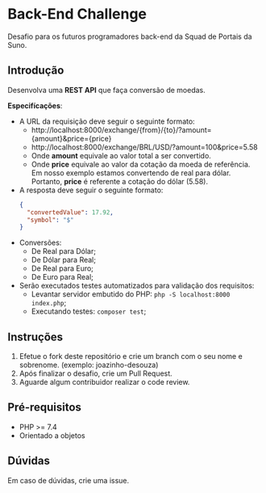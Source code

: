 # Back-End Challenge

Desafio para os futuros programadores back-end da Squad de Portais da Suno.

## Introdução

Desenvolva uma **REST API** que faça conversão de moedas.

**Especifícações**:

* A URL da requisição deve seguir o seguinte formato:
   * http://localhost:8000/exchange/{from}/{to}/?amount={amount}&price={price}
   * http://localhost:8000/exchange/BRL/USD/?amount=100&price=5.58
   * Onde **amount** equivale ao valor total a ser convertido.
   * Onde **price** equivale ao valor da cotação da moeda de referência. Em nosso exemplo estamos convertendo de real para dólar. Portanto, **price** é referente a cotação do dólar (5.58).
* A resposta deve seguir o seguinte formato:
   ```json
   {
     "convertedValue": 17.92,
     "symbol": "$"
   }
   ```
* Conversões:
    * De Real para Dólar;
    * De Dólar para Real;
    * De Real para Euro;
    * De Euro para Real;
* Serão executados testes automatizados para validação dos requisitos:
   * Levantar servidor embutido do PHP: `php -S localhost:8000 index.php`;
   * Executando testes: `composer test`;

## Instruções

1. Efetue o fork deste repositório e crie um branch com o seu nome e sobrenome. (exemplo: joazinho-desouza)
2. Após finalizar o desafio, crie um Pull Request.
3. Aguarde algum contribuidor realizar o code review.

## Pré-requisitos

* PHP >= 7.4
* Orientado a objetos

## Dúvidas

Em caso de dúvidas, crie uma issue.
